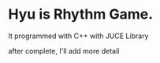 # Hyu is Rhythm Game.

It programmed with C++ with JUCE Library

after complete, I'll add more detail
